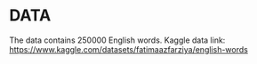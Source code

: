 # DATA
The data contains 250000 English words.
Kaggle data link: https://www.kaggle.com/datasets/fatimaazfarziya/english-words
